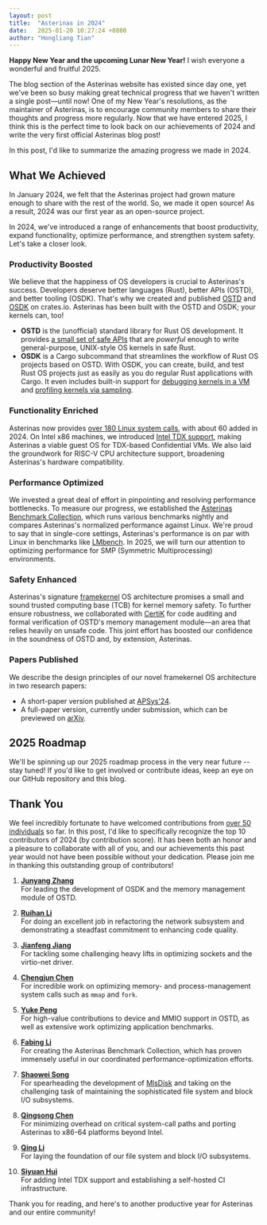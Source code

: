 ```yaml
---
layout: post
title:  "Asterinas in 2024"
date:   2025-01-20 10:27:24 +0800
author: "Hongliang Tian"
---
```


**Happy New Year and the upcoming Lunar New Year!** I wish everyone a wonderful and fruitful 2025.

The blog section of the Asterinas website has existed since day one, yet we've been so busy making great technical progress that we haven't written a single post—until now! One of my New Year's resolutions, as the maintainer of Asterinas, is to encourage community members to share their thoughts and progress more regularly. Now that we have entered 2025, I think this is the perfect time to look back on our achievements of 2024 and write the very first official Asterinas blog post!

In this post, I'd like to summarize the amazing progress we made in 2024.

## What We Achieved

In January 2024, we felt that the Asterinas project had grown mature enough to share with the rest of the world. So, we made it open source! As a result, 2024 was our first year as an open-source project. 

In 2024, we've introduced a range of enhancements that boost productivity, expand functionality, optimize performance, and strengthen system safety. Let's take a closer look.

<!-- Insert a transition paragraph to introduce the followinfg key aspects of improvements -->

<!--
Here is a quick snapshot of our progress in numbers:

| Metric                 | Total  | Added in 2024  |
|------------------------|--------|----------------|
| **Commits**        | 1909   | +1000          |
| **PRs**            | 1000   | +XXX           |
| **Issues**         | 600    | +XXX           |
| **Contributors**   | 50     | +XXX           |

While these numbers highlight our growth, they only scratch the surface of what Asterinas has accomplished. Beyond raw statistics, our community has introduced major improvements over various aspects.
-->

### Productivity Boosted

We believe that the happiness of OS developers is crucial to Asterinas's success. Developers deserve better languages (Rust), better APIs (OSTD), and better tooling (OSDK). That's why we created and published [OSTD](https://crates.io/crates/ostd) and [OSDK](https://crates.io/crates/cargo-osdk) on crates.io. Asterinas has been built with the OSTD and OSDK; your kernels can, too!

- **OSTD** is the (unofficial) standard library for Rust OS development. It provides [a small set of safe APIs](https://docs.rs/ostd/latest/ostd/) that are _powerful_ enough to write general-purpose, UNIX-style OS kernels in safe Rust.
- **OSDK** is a Cargo subcommand that streamlines the workflow of Rust OS projects based on OSTD. With OSDK, you can create, build, and test Rust OS projects just as easily as you do regular Rust applications with Cargo. It even includes built-in support for [debugging kernels in a VM](https://asterinas.github.io/book/osdk/reference/commands/debug.html) and [profiling kernels via sampling](https://asterinas.github.io/book/osdk/reference/commands/profile.html).

### Functionality Enriched

Asterinas now provides [over 180 Linux system calls](https://asterinas.github.io/book/kernel/linux-compatibility.html), with about 60 added in 2024. On Intel x86 machines, we introduced [Intel TDX support](https://asterinas.github.io/book/kernel/intel_tdx.html), making Asterinas a viable guest OS for TDX-based Confidential VMs. We also laid the groundwork for RISC-V CPU architecture support, broadening Asterinas's hardware compatibility.

### Performance Optimized

We invested a great deal of effort in pinpointing and resolving performance bottlenecks. To measure our progress, we established the [Asterinas Benchmark Collection](https://github.com/asterinas/asterinas/tree/main/test/benchmark), which runs various benchmarks nightly and compares Asterinas's normalized performance against Linux. We're proud to say that in single-core settings, Asterinas's performance is on par with Linux in benchmarks like [LMbench](https://asterinas.github.io/benchmark/lmbench/). In 2025, we will turn our attention to optimizing performance for SMP (Symmetric Multiprocessing) environments.

### Safety Enhanced

Asterinas's signature [framekernel](https://asterinas.github.io/book/kernel/the-framekernel-architecture.html) OS architecture promises a small and sound trusted computing base (TCB) for kernel memory safety. To further ensure robustness, we collaborated with [CertiK](https://www.certik.com/) for code auditing and formal verification of OSTD's memory management module—an area that relies heavily on unsafe code. This joint effort has boosted our confidence in the soundness of OSTD and, by extension, Asterinas.

### Papers Published

We describe the design principles of our novel framekernel OS architecture in two research papers:
- A short-paper version published at [APSys'24](https://dl.acm.org/doi/10.1145/3678015.3680492).
- A full-paper version, currently under submission, which can be previewed on [arXiv](). 

## 2025 Roadmap

We'll be spinning up our 2025 roadmap process in the very near future -- stay tuned! If you'd like to get involved or contribute ideas, keep an eye on our GitHub repository and this blog.

## Thank You

We feel incredibly fortunate to have welcomed contributions from [over 50 individuals](https://asterinas.github.io/contributors.html) so far. In this post, I'd like to specifically recognize the top 10 contributors of 2024 (by contribution score). It has been both an honor and a pleasure to collaborate with all of you, and our achievements this past year would not have been possible without your dedication. Please join me in thanking this outstanding group of contributors!

1. **[Junyang Zhang](https://github.com/junyang-zh)**  
   For leading the development of OSDK and the memory management module of OSTD.

2. **[Ruihan Li](https://github.com/lrh2000)**  
   For doing an excellent job in refactoring the network subsystem and demonstrating a steadfast commitment to enhancing code quality.

3. **[Jianfeng Jiang](https://github.com/StevenJiang1110)**  
   For tackling some challenging heavy lifts in optimizing sockets and the virtio-net driver.

4. **[Chengjun Chen](https://github.com/cchanging)**  
   For incredible work on optimizing memory- and process-management system calls such as `mmap` and `fork`.

5. **[Yuke Peng](https://github.com/sdww0)**  
   For high-value contributions to device and MMIO support in OSTD, as well as extensive work optimizing application benchmarks.

6. **[Fabing Li](https://github.com/grief8)**  
   For creating the Asterinas Benchmark Collection, which has proven immensely useful in our coordinated performance-optimization efforts.

7. **[Shaowei Song](https://github.com/lucassong-mh)**  
   For spearheading the development of [MlsDisk]() and taking on the challenging task of maintaining the sophisticated file system and block I/O subsystems.

8. **[Qingsong Chen](https://github.com/cqs21)**  
   For minimizing overhead on critical system-call paths and porting Asterinas to x86-64 platforms beyond Intel.

9. **[Qing Li](https://github.com/liqinggd)**  
   For laying the foundation of our file system and block I/O subsystems.

10. **[Siyuan Hui](https://github.com/Hsy-Intel)**  
    For adding Intel TDX support and establishing a self-hosted CI infrastructure.

Thank you for reading, and here's to another productive year for Asterinas and our entire community!

